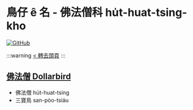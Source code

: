 # 鳥仔 ê 名 - 佛法僧科 hu̍t-huat-tsing-kho

[![GitHub](https://img.shields.io/badge/GitHub-black?logo=github)](https://github.com/siansiansu/tsiau-a-e-mia)

:::warning
[< 轉去頭頁](https://hackmd.io/@siansiansu/Hy4VzNvha)
:::

## [佛法僧 Dollarbird](https://ebird.org/species/dollar1)

- 佛法僧 hu̍t-huat-tsing
- 三寶鳥 san-pòo-tsiáu
